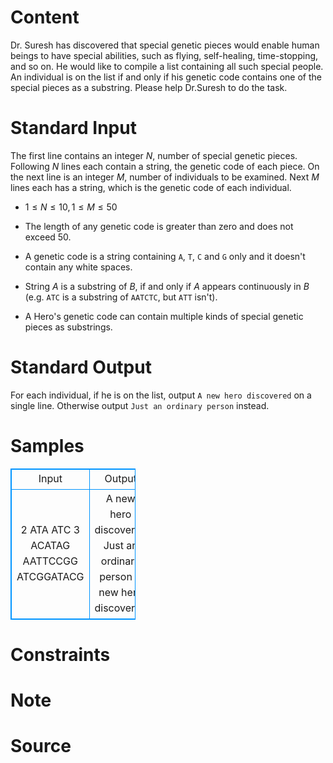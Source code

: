 
# Content

Dr. Suresh has discovered that special genetic pieces would enable human beings to have special abilities, such as flying, self-healing, time-stopping, and so on. He would like to compile a list containing all such special people. An individual is on the list if and only if his genetic code contains one of the special pieces as a substring. Please help Dr.Suresh to do the task.

# Standard Input

The first line contains an integer $N$, number of special genetic pieces. Following $N$ lines each contain a string, the genetic code of each piece. On the next line is an integer $M$, number of individuals to be examined. Next $M$ lines each has a string, which is the genetic code of each individual.

* $1 \leq N \leq 10, 1 \leq M \leq 50$

* The length of any genetic code is greater than zero and does not exceed $50$.

* A genetic code is a string containing `A`, `T`, `C` and `G` only and it doesn't contain any white spaces.

* String $A$ is a substring of $B$, if and only if $A$ appears continuously in $B$ (e.g. `ATC` is a substring of `AATCTC`, but `ATT` isn't).

* A Hero's genetic code can contain multiple kinds of special genetic pieces as substrings.

# Standard Output

For each individual, if he is on the list, output `A new hero discovered` on a single line. Otherwise output `Just an ordinary person` instead.

# Samples

<style>
        table,table tr th, table tr td { border:1px solid #0094ff; }
        table { width: 200px; min-height: 25px; line-height: 25px; text-align: center; border-collapse: collapse;}   
    </style>
<table>
	<tr>
		<td>Input</td>
		<td>Output</td>
	</tr>
<tr><td>2
ATA
ATC
3
ACATAG
AATTCCGG
ATCGGATACG</td><td>A new hero discovered
Just an ordinary person
A new hero discovered</td></tr></table>


# Constraints



# Note



# Source


